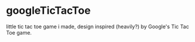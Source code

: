 # googleTicTacToe
little tic tac toe game i made, design inspired (heavily?) by Google's Tic Tac Toe game. 
